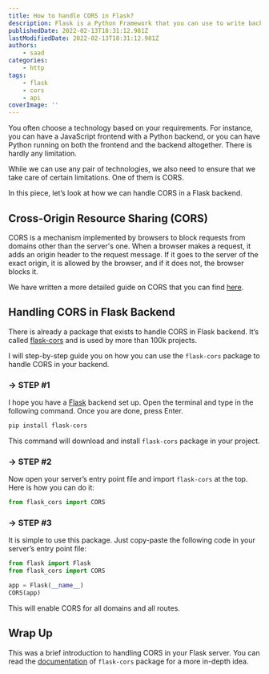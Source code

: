 ```yaml
---
title: How to handle CORS in Flask?
description: Flask is a Python Framework that you can use to write backend code. In this piece, we will talk about how to handle CORS in Flask.
publishedDate: 2022-02-13T18:31:12.981Z
lastModifiedDate: 2022-02-13T18:31:12.981Z
authors:
    - saad
categories:
    - http
tags:
    - flask
    - cors
    - api
coverImage: ''
---
```


<Lead>

You often choose a technology based on your requirements. For instance, you can have a JavaScript frontend with a Python backend, or you can have Python running on both the frontend and the backend altogether. There is hardly any limitation.

</Lead>

While we can use any pair of technologies, we also need to ensure that we take care of certain limitations. One of them is CORS.

In this piece, let’s look at how we can handle CORS in a Flask backend.

## Cross-Origin Resource Sharing (CORS)

CORS is a mechanism implemented by browsers to block requests from domains other than the server's one. When a browser makes a request, it adds an origin header to the request message. If it goes to the server of the exact origin, it is allowed by the browser, and if it does not, the browser blocks it.

We have written a more detailed guide on CORS that you can find [here](https://RapidAPI.com/guides/cors?utm_source=RapidAPI.com/guides&utm_medium=DevRel&utm_campaign=DevRel).

## Handling CORS in Flask Backend

There is already a package that exists to handle CORS in Flask backend. It’s called [flask-cors](https://flask-cors.readthedocs.io/en/latest/) and is used by more than 100k projects.

I will step-by-step guide you on how you can use the `flask-cors` package to handle CORS in your backend.

### → STEP #1

I hope you have a [Flask](https://www.fullstackpython.com/flask.html) backend set up. Open the terminal and type in the following command. Once you are done, press Enter.

```sh
pip install flask-cors
```

This command will download and install `flask-cors` package in your project.

### → STEP #2

Now open your server’s entry point file and import `flask-cors` at the top. Here is how you can do it:

```py
from flask_cors import CORS
```

### → STEP #3

It is simple to use this package. Just copy-paste the following code in your server’s entry point file:

```py
from flask import Flask
from flask_cors import CORS

app = Flask(__name__)
CORS(app)
```

This will enable CORS for all domains and all routes.

## Wrap Up

This was a brief introduction to handling CORS in your Flask server. You can read the [documentation](https://flask-cors.corydolphin.com/en/latest/api.html#extension) of `flask-cors` package for a more in-depth idea.
